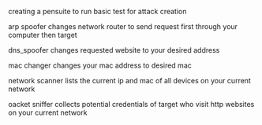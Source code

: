 creating a pensuite to run basic test for attack creation

arp spoofer changes network router to send request first through your computer then target

dns_spoofer changes requested website to your desired address

mac changer changes your mac address to desired mac

network scanner lists the current ip and mac of all devices on your current network

oacket sniffer collects potential credentials of target who visit http websites on your current network